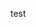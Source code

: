 test
<!---
ersadul/ersadul is a ✨ special ✨ repository because its `README.md` (this file) appears on your GitHub profile.
You can click the Preview link to take a look at your changes.
--->

